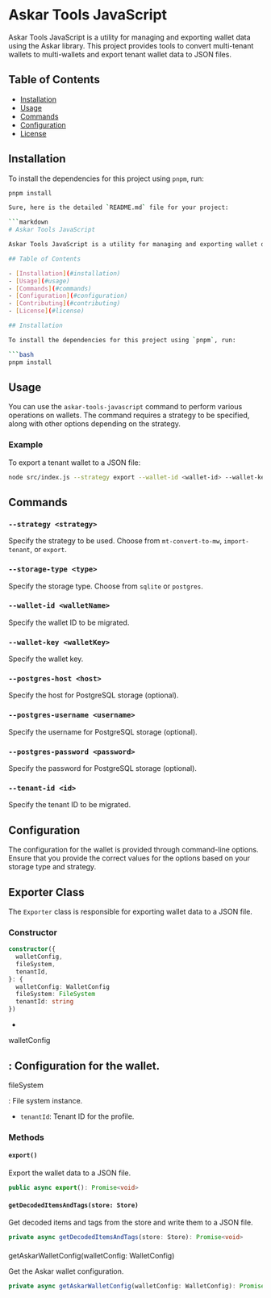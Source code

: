 # Askar Tools JavaScript

Askar Tools JavaScript is a utility for managing and exporting wallet data using the Askar library. This project provides tools to convert multi-tenant wallets to multi-wallets and export tenant wallet data to JSON files.

## Table of Contents

- [Installation](#installation)
- [Usage](#usage)
- [Commands](#commands)
- [Configuration](#configuration)
- [License](#license)

## Installation

To install the dependencies for this project using `pnpm`, run:

```bash
pnpm install

Sure, here is the detailed `README.md` file for your project:

```markdown
# Askar Tools JavaScript

Askar Tools JavaScript is a utility for managing and exporting wallet data using the Askar library. This project provides tools to convert multi-tenant wallets to multi-wallets and export tenant wallet data to JSON files.

## Table of Contents

- [Installation](#installation)
- [Usage](#usage)
- [Commands](#commands)
- [Configuration](#configuration)
- [Contributing](#contributing)
- [License](#license)

## Installation

To install the dependencies for this project using `pnpm`, run:

```bash
pnpm install
```

## Usage

You can use the `askar-tools-javascript` command to perform various operations on wallets. The command requires a strategy to be specified, along with other options depending on the strategy.

### Example

To export a tenant wallet to a JSON file:

```bash
node src/index.js --strategy export --wallet-id <wallet-id> --wallet-key <wallet-key> --storage-type <sqlite|postgres> [--postgres-host <host>] [--postgres-username <username>] [--postgres-password <password>] --tenant-id <tenant-id>
```

## Commands

### `--strategy <strategy>`

Specify the strategy to be used. Choose from `mt-convert-to-mw`, `import-tenant`, or `export`.

### `--storage-type <type>`

Specify the storage type. Choose from `sqlite` or `postgres`.

### `--wallet-id <walletName>`

Specify the wallet ID to be migrated.

### `--wallet-key <walletKey>`

Specify the wallet key.

### `--postgres-host <host>`

Specify the host for PostgreSQL storage (optional).

### `--postgres-username <username>`

Specify the username for PostgreSQL storage (optional).

### `--postgres-password <password>`

Specify the password for PostgreSQL storage (optional).

### `--tenant-id <id>`

Specify the tenant ID to be migrated.

## Configuration

The configuration for the wallet is provided through command-line options. Ensure that you provide the correct values for the options based on your storage type and strategy.

## Exporter Class

The `Exporter` class is responsible for exporting wallet data to a JSON file.

### Constructor

```typescript
constructor({
  walletConfig,
  fileSystem,
  tenantId,
}: {
  walletConfig: WalletConfig
  fileSystem: FileSystem
  tenantId: string
})
```

- 

walletConfig

: Configuration for the wallet.
- 

fileSystem

: File system instance.
- `tenantId`: Tenant ID for the profile.

### Methods

#### `export()`

Export the wallet data to a JSON file.

```typescript
public async export(): Promise<void>
```

#### `getDecodedItemsAndTags(store: Store)`

Get decoded items and tags from the store and write them to a JSON file.

```typescript
private async getDecodedItemsAndTags(store: Store): Promise<void>
```

#### 

getAskarWalletConfig(walletConfig: WalletConfig)



Get the Askar wallet configuration.

```typescript
private async getAskarWalletConfig(walletConfig: WalletConfig): Promise<{ uri: string, keyMethod: string, passKey: string }>
```